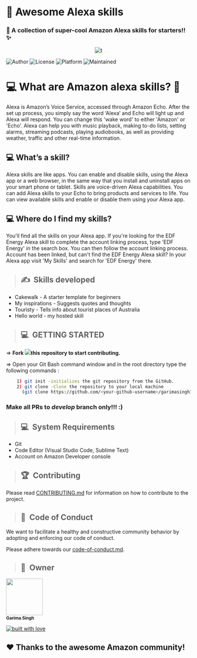 ﻿# 👣 **Awesome Alexa skills**
### 🧐 A collection of super-cool Amazon Alexa skills for starters!! ✨
<div align='center'><p align="center"><img src="https://i.ibb.co/k55Sb6D/t.gif" alt="t" border="0"></p></div>

![Author](https://img.shields.io/badge/author-garimasingh128-orange)
![License](https://img.shields.io/badge/license-MIT-brightgreen)
![Platform](https://img.shields.io/badge/platform-Visual%20Studio%20Code-blue)
![Maintained](https://img.shields.io/maintenance/yes/2020)




# 💻 What are Amazon alexa skills? 👣
Alexa is Amazon’s Voice Service, accessed through Amazon Echo. After the set up process, you simply say the word ‘Alexa’ and Echo will light up and Alexa will respond. You can change this 'wake word' to either 'Amazon' or 'Echo'. Alexa can help you with music playback, making to-do lists, setting alarms, streaming podcasts, playing audiobooks, as well as providing weather, traffic and other real-time information.

## 💻 What’s a skill?
Alexa skills are like apps. You can enable and disable skills, using the Alexa app or a web browser, in the same way that you install and uninstall apps on your smart phone or tablet. Skills are voice-driven Alexa capabilities. You can add Alexa skills to your Echo to bring products and services to life. You can view available skills and enable or disable them using your Alexa app.

## 💻 Where do I find my skills?
You'll find all the skills on your Alexa app. If you're looking for the EDF Energy Alexa skill to complete the account linking process, type 'EDF Energy' in the search box. You can then follow the account linking process. Account has been linked, but can't find the EDF Energy Alexa skill? In your Alexa app visit 'My Skills' and search for 'EDF Energy' there.

>## ✍&nbsp; Skills developed
- Cakewalk - A starter template for beginners
- My inspirations - Suggests quotes and thoughts
- Touristy - Tells info about tourist places of Australia
- Hello world - my hosted skill

>## 💻&nbsp; GETTING STARTED


=> **Fork <a href=https://github.com/garimasingh128/Alexa-skills-starters><img src="https://img.icons8.com/ios/24/000000/code-fork.png"></a>this repository to start contributing.**

=> Open your Git Bash command window and in the root directory type the following commands :
```bash
    1) git init -initializes the git repository from the GitHub. 
    2) git clone -Clone the repository to your local machine
      (git clone https://github.com/<your-github-username>/garimasingh128/Alexa-skills-starters)
```    

### Make all PRs to _develop_ branch only!!! :)

>## 💻&nbsp; System Requirements
-  Git
-  Code Editor (Visual Studio Code, Sublime Text)
- Account on Amazon Developer console

>## 🏆&nbsp; Contributing

Please read  [CONTRIBUTING.md](CONTRIBUTING.md)  for information on how to contribute to the project.

>##  💼&nbsp;  Code of Conduct

We want to facilitate a healthy and constructive community behavior by adopting and enforcing our code of conduct.

Please adhere towards our [code-of-conduct.md](code-of-conduct.md).

>## 👬&nbsp; Owner

<a href="https://github.com/garimasingh128"><img src="https://avatars3.githubusercontent.com/u/44302373?s=460&u=efaafa72f4d83d40b66fc68258d14cebbf1d7de0&v=4" width="100px;" alt=""/><br /><sub><b>Garima Singh</b></sub></a>


[![built with love](https://forthebadge.com/images/badges/built-with-love.svg)](https://github.com/garimasingh128)

## ❤️ Thanks to the awesome Amazon community!
